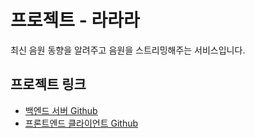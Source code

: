 # 프로젝트 - 라라라
최신 음원 동향을 알려주고 음원을 스트리밍해주는 서비스입니다.

## 프로젝트 링크
* [백엔드 서버 Github](./backend/README.md)
* [프론트엔드 클라이언트 Github](./frontend/README.md)